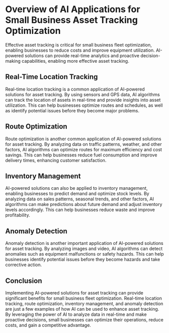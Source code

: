 Overview of AI Applications for Small Business Asset Tracking Optimization
========================================================================================================================================

Effective asset tracking is critical for small business fleet optimization, enabling businesses to reduce costs and improve equipment utilization. AI-powered solutions can provide real-time analytics and proactive decision-making capabilities, enabling more effective asset tracking.

Real-Time Location Tracking
---------------------------

Real-time location tracking is a common application of AI-powered solutions for asset tracking. By using sensors and GPS data, AI algorithms can track the location of assets in real-time and provide insights into asset utilization. This can help businesses optimize routes and schedules, as well as identify potential issues before they become major problems.

Route Optimization
------------------

Route optimization is another common application of AI-powered solutions for asset tracking. By analyzing data on traffic patterns, weather, and other factors, AI algorithms can optimize routes for maximum efficiency and cost savings. This can help businesses reduce fuel consumption and improve delivery times, enhancing customer satisfaction.

Inventory Management
--------------------

AI-powered solutions can also be applied to inventory management, enabling businesses to predict demand and optimize stock levels. By analyzing data on sales patterns, seasonal trends, and other factors, AI algorithms can make predictions about future demand and adjust inventory levels accordingly. This can help businesses reduce waste and improve profitability.

Anomaly Detection
-----------------

Anomaly detection is another important application of AI-powered solutions for asset tracking. By analyzing images and video, AI algorithms can detect anomalies such as equipment malfunctions or safety hazards. This can help businesses identify potential issues before they become hazards and take corrective action.

Conclusion
----------

Implementing AI-powered solutions for asset tracking can provide significant benefits for small business fleet optimization. Real-time location tracking, route optimization, inventory management, and anomaly detection are just a few examples of how AI can be used to enhance asset tracking. By leveraging the power of AI to analyze data in real-time and make proactive decisions, small businesses can optimize their operations, reduce costs, and gain a competitive advantage.
